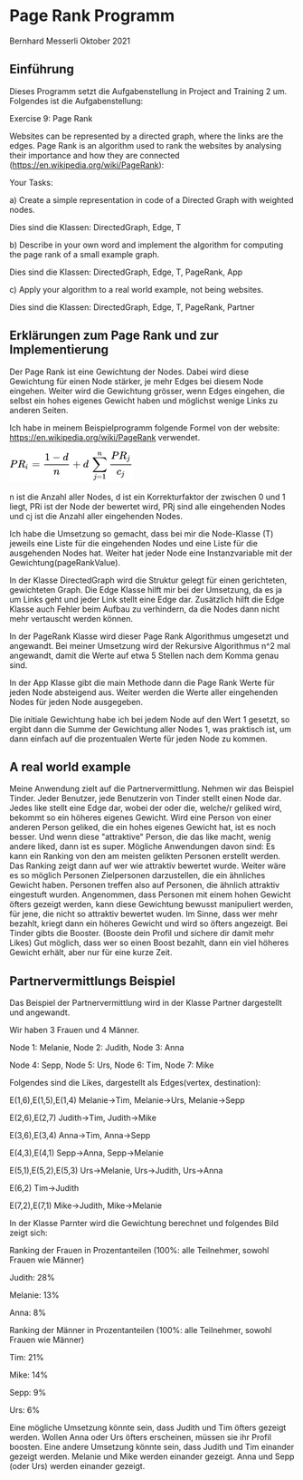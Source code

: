 # Page Rank Programm

Bernhard Messerli 
Oktober 2021


## Einführung

Dieses Programm setzt die Aufgabenstellung in Project and Training 2 um.
Folgendes ist die Aufgabenstellung:

Exercise 9: Page Rank

Websites can be represented by a directed graph, where the links are the edges. Page Rank
is an algorithm used to rank the websites by analysing their importance and how they are
connected (https://en.wikipedia.org/wiki/PageRank):

Your Tasks:

a) Create a simple representation in code of a Directed Graph with weighted nodes.

Dies sind die Klassen: DirectedGraph, Edge, T

b) Describe in your own word and implement the algorithm for computing the page rank
  of a small example graph.

Dies sind die Klassen: DirectedGraph, Edge, T, PageRank, App

c) Apply your algorithm to a real world example, not being websites.

Dies sind die Klassen: DirectedGraph, Edge, T, PageRank, Partner

## Erklärungen zum Page Rank und zur Implementierung
Der Page Rank ist eine Gewichtung der Nodes. Dabei wird diese Gewichtung für einen Node stärker, 
je mehr Edges bei diesem Node eingehen. Weiter wird die Gewichtung grösser, wenn Edges eingehen, 
die selbst ein hohes eigenes Gewicht haben und möglichst wenige Links zu anderen Seiten.

Ich habe in meinem Beispielprogramm folgende Formel von der website: https://en.wikipedia.org/wiki/PageRank
verwendet.


![img_1.png](img_1.png)

n ist die Anzahl aller Nodes, d ist ein Korrekturfaktor der zwischen 0 und 1 liegt, PRi ist der Node
der bewertet wird, PRj sind alle eingehenden Nodes und cj ist die Anzahl aller eingehenden Nodes.

Ich habe die Umsetzung so gemacht, dass bei mir die Node-Klasse (T) jeweils eine Liste für die 
eingehenden Nodes und eine Liste für die ausgehenden Nodes hat. Weiter hat jeder Node eine Instanzvariable 
mit der Gewichtung(pageRankValue).

In der Klasse DirectedGraph wird die Struktur gelegt für einen gerichteten, gewichteten Graph.
Die Edge Klasse hilft mir bei der Umsetzung, da es ja um Links geht und jeder Link stellt eine 
Edge dar.
Zusätzlich hilft die Edge Klasse auch Fehler beim Aufbau zu verhindern, da die Nodes dann
nicht mehr vertauscht werden können.

In der PageRank Klasse wird dieser Page Rank Algorithmus umgesetzt und angewandt.
Bei meiner Umsetzung wird der Rekursive Algorithmus n^2 mal angewandt, damit die Werte auf etwa 5 Stellen
nach dem Komma genau sind.

In der App Klasse gibt die main Methode dann die Page Rank Werte für jeden Node absteigend aus.
Weiter werden die Werte aller eingehenden Nodes für jeden Node ausgegeben.

Die initiale Gewichtung habe ich bei jedem Node auf den Wert 1 gesetzt, so ergibt dann die Summe
der Gewichtung aller Nodes 1, was praktisch ist, um dann einfach auf die prozentualen Werte für jeden
Node zu kommen.


## A real world example
Meine Anwendung zielt auf die Partnervermittlung. Nehmen wir das Beispiel Tinder.
Jeder Benutzer, jede Benutzerin von Tinder stellt einen Node dar. Jedes like stellt eine Edge
dar, wobei der oder die, welche/r geliked wird, bekommt so ein höheres eigenes Gewicht.
Wird eine Person von einer anderen Person geliked, die ein hohes eigenes Gewicht hat, ist es noch 
besser. Und wenn diese "attraktive" Person, die das like macht, wenig andere liked, dann ist es 
super.
Mögliche Anwendungen davon sind:
Es kann ein Ranking von den am meisten gelikten Personen erstellt werden. Das Ranking zeigt dann
auf wer wie attraktiv bewertet wurde.
Weiter wäre es so möglich Personen Zielpersonen darzustellen, die ein ähnliches Gewicht haben.
Personen treffen also auf Personen, die ähnlich attraktiv eingestuft wurden.
Angenommen, dass Personen mit einem hohen Gewicht öfters gezeigt werden, kann diese Gewichtung 
bewusst manipuliert werden, für jene, die nicht so attraktiv bewertet wuden.
Im Sinne, dass wer mehr bezahlt, kriegt dann ein höheres Gewicht und wird so 
öfters angezeigt. 
Bei Tinder gibts die Booster. (Booste dein Profil und sichere dir damit mehr Likes)
Gut möglich, dass wer so einen Boost bezahlt, dann ein viel höheres Gewicht erhält, aber nur für eine 
kurze Zeit. 

## Partnervermittlungs Beispiel
Das Beispiel der Partnervermittlung wird in der Klasse Partner dargestellt und angewandt.

Wir haben 3 Frauen und 4 Männer. 

Node 1: Melanie, Node 2: Judith, Node 3: Anna

Node 4: Sepp, Node 5: Urs, Node 6: Tim, Node 7: Mike

Folgendes sind die Likes, dargestellt als Edges(vertex, destination):

E(1,6),E(1,5),E(1,4) Melanie->Tim, Melanie->Urs, Melanie->Sepp

E(2,6),E(2,7) Judith->Tim, Judith->Mike

E(3,6),E(3,4) Anna->Tim, Anna->Sepp

E(4,3),E(4,1) Sepp->Anna, Sepp->Melanie

E(5,1),E(5,2),E(5,3) Urs->Melanie, Urs->Judith, Urs->Anna

E(6,2) Tim->Judith

E(7,2),E(7,1) Mike->Judith, Mike->Melanie

In der Klasse Parnter wird die Gewichtung berechnet und folgendes Bild zeigt sich:

Ranking der Frauen in Prozentanteilen (100%: alle Teilnehmer, sowohl Frauen wie Männer)

Judith: 28%

Melanie: 13%

Anna: 8%

Ranking der Männer in Prozentanteilen (100%: alle Teilnehmer, sowohl Frauen wie Männer)

Tim: 21%

Mike: 14%

Sepp: 9%

Urs: 6%

Eine mögliche Umsetzung könnte sein, dass Judith und Tim öfters gezeigt werden. Wollen Anna oder Urs
öfters erscheinen, müssen sie ihr Profil boosten. Eine andere Umsetzung könnte sein, dass Judith und
Tim einander gezeigt werden. Melanie und Mike werden einander gezeigt. Anna und Sepp (oder Urs)
werden einander gezeigt.

